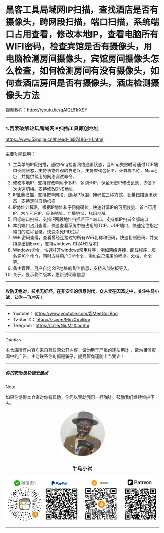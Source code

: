 # 黑客工具局域网IP扫描，查找酒店是否有摄像头，跨网段扫描，端口扫描，系统端口占用查看，修改本地IP，查看电脑所有WIFI密码，检查宾馆是否有摄像头，用电脑检测房间摄像头，宾馆房间摄像头怎么检查，如何检测房间有没有摄像头，如何查酒店房间是否有摄像头，酒店检测摄像头方法

视频教程：https://youtu.be/qAIQL61rXSY

****

### 1.吾爱破解论坛局域网IP扫描工具原创地址

https://www.52pojie.cn/thread-1997486-1-1.html

****

主要功能说明：

1. 主菜单的IP段扫描，通过Ping检查网络通讯状态，当Ping失败时可通过TCP端口侦测状态，支持状态外观的自定义，支持查询包括IP、计算机名称、Mac地址，并提供常用的网络调试命令。
2. 修改本地IP，支持修改单网卡多IP、多网卡IP，保留历史IP修改记录，方便下次快速切换。支持修改DNS地址。
3. IP批量扫描，支持按单网段、连续IP范围、掩码位三种方式，批量扫描通讯状态，支持定时自动扫描
4. IP地址计算器，根据IP地址和子网掩码位，快速计算IP的可用数量、首个可用IP、末个可用IP、网络地址、广播地址、掩码地址
5. 目标端口扫描，支持IP网段地址扫描若干个端口、支持单IP扫描全部端口
6. 本机端口占用查看，快速查看系统中被占用的TCP、UDP端口，快速定位指定端口的进程目录，快速杀死PID进程
7. WiFi密码查看，查看曾经连接过的所有WiFi名称和密码，快速复制密码，并支持导出到Excel，支持windows 11(24H2版本)
8. Windows命令，快速打开windows常用程序，例如网络连接、卸载程序、服务等18个命令，同时支持用户DIY命令，例如自己常用的程序、文档、命令等。
9. 备注管理，用户自定义IP地址的备注信息，支持从剪贴板导入。
10. 关于，显示软件版本，更新说明等信息



























****

#### 攻防无绝对，技术无好坏，在非安全的信息时代，众人皆在囚笼之中，关注牛马小试，让你一飞冲天！

****

- Youtube：  https://www.youtube.com/@MeeGooBoo
- Twitter-X：  https://x.com/MeeGooBoo
- Telegram：https://t.me/NiuMaXiaoShi


****

> [!CAUTION]
>
> 本仓库所有内容均来自互联网公开内容，请勿用于严重的违法用途 ，请勿相信资源中的广告，主动联系你的都是骗子，提高智商谨防上当受诈！

****

##### 你的赞助是功德无量💰

> [!NOTE]
>
> 如果你觉得本仓库对你有帮助，你可以赞助我们一杯咖啡，鼓励我们继续维护下去。

<p align="center" >
    <img src="https://raw.githubusercontent.com/MeeGooBoo/2025/refs/heads/main/static/imgs/logo.png" width="150">
    <h3 align="center">牛马小试</h3>
    <p align="center">
        <img src="https://raw.githubusercontent.com/MeeGooBoo/2025/refs/heads/main/static/imgs/pays.png">
    </p>
</p>


****

